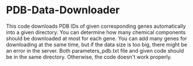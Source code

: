 # PDB-Data-Downloader
This code downloads PDB IDs of given corresponding genes automatically into a given directory. You can determine how many chemical components should be downloaded at most for each gene. You can add many genes for downloading at the same time, but if the data size is too big, there might be an error in the server. Both parameters_pdb.txt file and given code should be in the same directory. Otherwise, the code doesn't work properly. 
